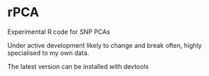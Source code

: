 rPCA
====

Experimental R code for SNP PCAs

Under active development likely to change and break often, highly specialised to my own data.

The latest version can be installed with devtools
